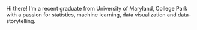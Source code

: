 

<p>  
Hi there! I'm a recent graduate from University of Maryland, College Park with a passion for statistics, machine learning, data visualization and data-  storytelling.<br> 
  
<p>
